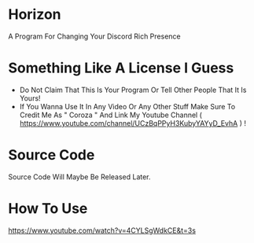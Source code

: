 # Horizon
A Program For Changing Your Discord Rich Presence

# Something Like A License I Guess

- Do Not Claim That This Is Your Program Or Tell Other People That It Is Yours!
- If You Wanna Use It In Any Video Or Any Other Stuff Make Sure To Credit Me As " Coroza " And Link My Youtube Channel
  ( https://www.youtube.com/channel/UCzBqPPyH3KubyYAYyD_EvhA ) !

# Source Code

Source Code Will Maybe Be Released Later.

# How To Use

https://www.youtube.com/watch?v=4CYLSgWdkCE&t=3s
